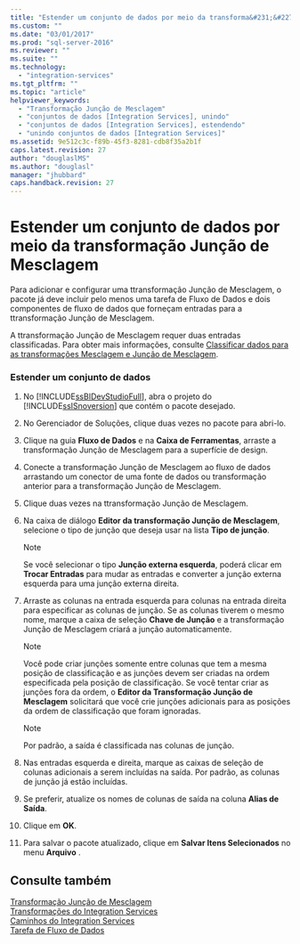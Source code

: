 ```yaml
---
title: "Estender um conjunto de dados por meio da transforma&#231;&#227;o Jun&#231;&#227;o de Mesclagem | Microsoft Docs"
ms.custom: ""
ms.date: "03/01/2017"
ms.prod: "sql-server-2016"
ms.reviewer: ""
ms.suite: ""
ms.technology: 
  - "integration-services"
ms.tgt_pltfrm: ""
ms.topic: "article"
helpviewer_keywords: 
  - "Transformação Junção de Mesclagem"
  - "conjuntos de dados [Integration Services], unindo"
  - "conjuntos de dados [Integration Services], estendendo"
  - "unindo conjuntos de dados [Integration Services]"
ms.assetid: 9e512c3c-f89b-45f3-8281-cdb8f35a2b1f
caps.latest.revision: 27
author: "douglaslMS"
ms.author: "douglasl"
manager: "jhubbard"
caps.handback.revision: 27
---
```

# Estender um conjunto de dados por meio da transforma&#231;&#227;o Jun&#231;&#227;o de Mesclagem
  Para adicionar e configurar uma ttransformação Junção de Mesclagem, o pacote já deve incluir pelo menos uma tarefa de Fluxo de Dados e dois componentes de fluxo de dados que forneçam entradas para a ttransformação Junção de Mesclagem.  
  
 A ttransformação Junção de Mesclagem requer duas entradas classificadas. Para obter mais informações, consulte [Classificar dados para as transformações Mesclagem e Junção de Mesclagem](../../../integration-services/data-flow/transformations/sort-data-for-the-merge-and-merge-join-transformations.md).  
  
### Estender um conjunto de dados  
  
1.  No [!INCLUDE[ssBIDevStudioFull](../../../includes/ssbidevstudiofull-md.md)], abra o projeto do [!INCLUDE[ssISnoversion](../../../includes/ssisnoversion-md.md)] que contém o pacote desejado.  
  
2.  No Gerenciador de Soluções, clique duas vezes no pacote para abri-lo.  
  
3.  Clique na guia **Fluxo de Dados** e na **Caixa de Ferramentas**, arraste a transformação Junção de Mesclagem para a superfície de design.  
  
4.  Conecte a transformação Junção de Mesclagem ao fluxo de dados arrastando um conector de uma fonte de dados ou transformação anterior para a transformação Junção de Mesclagem.  
  
5.  Clique duas vezes na ttransformação Junção de Mesclagem.  
  
6.  Na caixa de diálogo **Editor da transformação Junção de Mesclagem**, selecione o tipo de junção que deseja usar na lista **Tipo de junção**.  
  
    > [!NOTE]  
    >  Se você selecionar o tipo **Junção externa esquerda**, poderá clicar em **Trocar Entradas** para mudar as entradas e converter a junção externa esquerda para uma junção externa direita.  
  
7.  Arraste as colunas na entrada esquerda para colunas na entrada direita para especificar as colunas de junção. Se as colunas tiverem o mesmo nome, marque a caixa de seleção **Chave de Junção** e a transformação Junção de Mesclagem criará a junção automaticamente.  
  
    > [!NOTE]  
    >  Você pode criar junções somente entre colunas que tem a mesma posição de classificação e as junções devem ser criadas na ordem especificada pela posição de classificação. Se você tentar criar as junções fora da ordem, o **Editor da Transformação Junção de Mesclagem** solicitará que você crie junções adicionais para as posições da ordem de classificação que foram ignoradas.  
  
    > [!NOTE]  
    >  Por padrão, a saída é classificada nas colunas de junção.  
  
8.  Nas entradas esquerda e direita, marque as caixas de seleção de colunas adicionais a serem incluídas na saída. Por padrão, as colunas de junção já estão incluídas.  
  
9. Se preferir, atualize os nomes de colunas de saída na coluna **Alias de Saída**.  
  
10. Clique em **OK**.  
  
11. Para salvar o pacote atualizado, clique em **Salvar Itens Selecionados** no menu **Arquivo** .  
  
## Consulte também  
 [Transformação Junção de Mesclagem](../../../integration-services/data-flow/transformations/merge-join-transformation.md)   
 [Transformações do Integration Services](../../../integration-services/data-flow/transformations/integration-services-transformations.md)   
 [Caminhos do Integration Services](../../../integration-services/data-flow/integration-services-paths.md)   
 [Tarefa de Fluxo de Dados](../../../integration-services/control-flow/data-flow-task.md)  
  
  